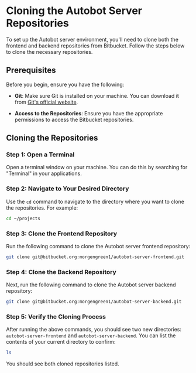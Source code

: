 # Cloning the Autobot Server Repositories

To set up the Autobot server environment, you'll need to clone both the frontend and backend repositories from Bitbucket. Follow the steps below to clone the necessary repositories.

## Prerequisites

Before you begin, ensure you have the following:

- **Git**: Make sure Git is installed on your machine. You can download it from [Git's official website](https://git-scm.com/downloads).

- **Access to the Repositories**: Ensure you have the appropriate permissions to access the Bitbucket repositories.

## Cloning the Repositories

### Step 1: Open a Terminal

Open a terminal window on your machine. You can do this by searching for "Terminal" in your applications.

### Step 2: Navigate to Your Desired Directory

Use the `cd` command to navigate to the directory where you want to clone the repositories. For example:

```bash
cd ~/projects
```

### Step 3: Clone the Frontend Repository

Run the following command to clone the Autobot server frontend repository:

```bash
git clone git@bitbucket.org:morgengreen1/autobot-server-frontend.git
```

### Step 4: Clone the Backend Repository

Next, run the following command to clone the Autobot server backend repository:

```bash
git clone git@bitbucket.org:morgengreen1/autobot-server-backend.git
```

### Step 5: Verify the Cloning Process

After running the above commands, you should see two new directories: `autobot-server-frontend` and `autobot-server-backend`. You can list the contents of your current directory to confirm:

```bash
ls
```

You should see both cloned repositories listed.
